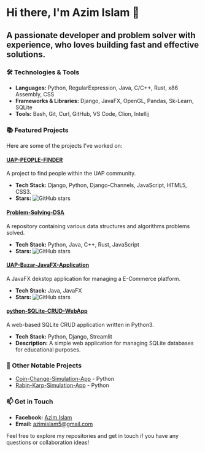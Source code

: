 # Hi there, I'm Azim Islam 👋

## A passionate developer and problem solver with experience, who loves building fast and effective solutions.

### 🛠️ Technologies & Tools

- **Languages:** Python, RegularExpression, Java, C/C++, Rust, x86 Assembly, CSS
- **Frameworks & Libraries:** Django, JavaFX, OpenGL, Pandas, Sk-Learn, SQLite
- **Tools:** Bash, Git, Curl, GitHub, VS Code, Clion, Intellij

### 📚 Featured Projects

Here are some of the projects I've worked on:

#### [UAP-PEOPLE-FINDER](https://github.com/UAP-PEOPLE-FINDER/UAP-PEOPLE-FINDER)
A project to find people within the UAP community.
- **Tech Stack:** Django, Python, Django-Channels, JavaScript, HTML5, CSS3.
- **Stars:** ![GitHub stars](https://img.shields.io/github/stars/UAP-PEOPLE-FINDER/UAP-PEOPLE-FINDER?style=social)

#### [Problem-Solving-DSA](https://github.com/Azim-Islam/Problem-Solving-DSA)
A repository containing various data structures and algorithms problems solved.
- **Tech Stack:** Python, Java, C++, Rust, JavaScript
- **Stars:** ![GitHub stars](https://img.shields.io/github/stars/Azim-Islam/Problem-Solving-DSA?style=social)

#### [UAP-Bazar-JavaFX-Application](https://github.com/Azim-Islam/UAP-Bazar-JavaFX-Application)
A JavaFX dekstop application for managing a E-Commerce platform.
- **Tech Stack:** Java, JavaFX
- **Stars:** ![GitHub stars](https://img.shields.io/github/stars/Azim-Islam/UAP-Bazar-JavaFX-Application?style=social)

#### [python-SQLite-CRUD-WebApp](https://github.com/Azim-Islam/python-SQLite-CRUD-WebApp)
A web-based SQLite CRUD application written in Python3.
- **Tech Stack:** Python, Django, Streamlit
- **Description:** A simple web application for managing SQLite databases for educational purposes.

### 🌟 Other Notable Projects

- [Coin-Change-Simulation-App](https://github.com/Azim-Islam/Coin-Change-Simulation-App) - Python
- [Rabin-Karp-Simulation-App](https://github.com/Azim-Islam/Rabin-Karp-Simulation-App) - Python


### 📫 Get in Touch

- **Facebook:** [Azim Islam](https://www.facebook.com/ANHW.ogg/)
- **Email:** azimislam5@gmail.com


Feel free to explore my repositories and get in touch if you have any questions or collaboration ideas!
